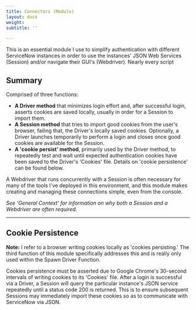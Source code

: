 ```yaml
---
title: Connectors (Module)
layout: docs
weight: 
subtitle: ''

---
```

This is an essential module I use to simplify authentication with different ServiceNow instances in order to use the instances' JSON Web Services (Session) and/or navigate their GUI's (Webdriver). Nearly every script 

## Summary

Comprised of three functions:

* **A Driver method** that minimizes login effort and, after successful login, asserts cookies are saved locally, usually in order for a Session to import them.
* **A Session method** that tries to import good cookies from the user's browser, failing that, the Driver's locally saved cookies. Optionally, a Driver launches temporarily to perform a login and closes once good cookies are available for the Session.
* **A 'cookie persist' method**, primarily used by the Driver method, to repeatedly test and wait until expected authentication cookies have been saved to the Driver's 'Cookies' file. Details on 'cookie persistence' can be found below.

A Webdriver that runs concurrently with a Session is often necessary for many of the tools I've deployed in this environment, and this module makes creating and managing these connections simple, even from the console.

_See 'General Context' for information on why both a Session and a Webdriver are often required._

<hr />

## Cookie Persistence

**Note:** I refer to a browser writing cookies locally as 'cookies persisting.' The third function of this module specifically addresses this and is really only used within the Spawn Driver Function.

Cookies persistence must be asserted due to Google Chrome's 30-second intervals of writing cookies to its 'Cookies' file. After a login is successful via a Driver, a Session will query the particular instance's JSON service repeatedly until a status code 200 is returned. This is to ensure subsequent Sessions may immediately import these cookies so as to communicate with ServiceNow via JSON.
